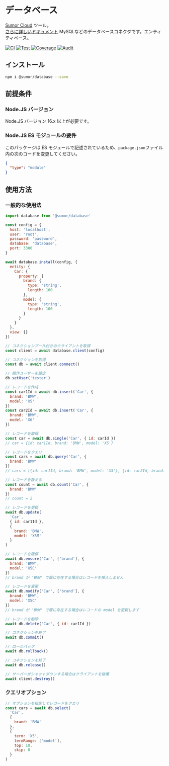 # データベース

[Sumor Cloud](https://sumor.cloud) ツール。  
[さらに詳しいドキュメント](https://sumor.cloud/database)
MySQLなどのデータベースコネクタです。エンティティベース。

[![CI](https://github.com/sumor-cloud/database/actions/workflows/ci.yml/badge.svg)](https://github.com/sumor-cloud/database/actions/workflows/ci.yml)
[![Test](https://github.com/sumor-cloud/database/actions/workflows/ut.yml/badge.svg)](https://github.com/sumor-cloud/database/actions/workflows/ut.yml)
[![Coverage](https://github.com/sumor-cloud/database/actions/workflows/coverage.yml/badge.svg)](https://github.com/sumor-cloud/database/actions/workflows/coverage.yml)
[![Audit](https://github.com/sumor-cloud/database/actions/workflows/audit.yml/badge.svg)](https://github.com/sumor-cloud/database/actions/workflows/audit.yml)

## インストール

```bash
npm i @sumor/database --save
```

## 前提条件

### Node.JS バージョン

Node.JS バージョン 16.x 以上が必要です。

### Node.JS ES モジュールの要件

このパッケージは ES モジュールで記述されているため、`package.json`ファイル内の次のコードを変更してください。

```json
{
  "type": "module"
}
```

## 使用方法

### 一般的な使用法

```js
import database from '@sumor/database'

const config = {
  host: 'localhost',
  user: 'root',
  password: 'password',
  database: 'database',
  port: 3306
}

await database.install(config, {
  entity: {
    Car: {
      property: {
        brand: {
          type: 'string',
          length: 100
        },
        model: {
          type: 'string',
          length: 100
        }
      }
    }
  },
  view: {}
})

// コネクションプール付きのクライアントを取得
const client = await database.client(config)

// コネクションを取得
const db = await client.connect()

// 操作ユーザーを設定
db.setUser('tester')

// レコードを作成
const car1Id = await db.insert('Car', {
  brand: 'BMW',
  model: 'X5'
})
const car2Id = await db.insert('Car', {
  brand: 'BMW',
  model: 'X6'
})

// レコードを取得
const car = await db.single('Car', { id: carId })
// car = {id: car1Id, brand: 'BMW', model: 'X5'}

// レコードをクエリ
const cars = await db.query('Car', {
  brand: 'BMW'
})
// cars = [{id: car1Id, brand: 'BMW', model: 'X5'}, {id: car2Id, brand: 'BMW', model: 'X6'}]

// レコードを数える
const count = await db.count('Car', {
  brand: 'BMW'
})
// count = 2

// レコードを更新
await db.update(
  'Car',
  { id: car1Id },
  {
    brand: 'BMW',
    model: 'X5M'
  }
)

// レコードを確保
await db.ensure('Car', ['brand'], {
  brand: 'BMW',
  model: 'X5C'
})
// brand が 'BMW' で既に存在する場合はレコードを挿入しません

// レコードを変更
await db.modify('Car', ['brand'], {
  brand: 'BMW',
  model: 'X5C'
})
// brand が 'BMW' で既に存在する場合はレコードの model を更新します

// レコードを削除
await db.delete('Car', { id: car1Id })

// コネクションを終了
await db.commit()

// ロールバック
await db.rollback()

// コネクションを終了
await db.release()

// サーバーがシャットダウンする場合はクライアントを破棄
await client.destroy()
```

### クエリオプション

```js
// オプションを指定してレコードをクエリ
const cars = await db.select(
  'Car',
  {
    brand: 'BMW'
  },
  {
    term: 'X5',
    termRange: ['model'],
    top: 10,
    skip: 0
  }
)
```
